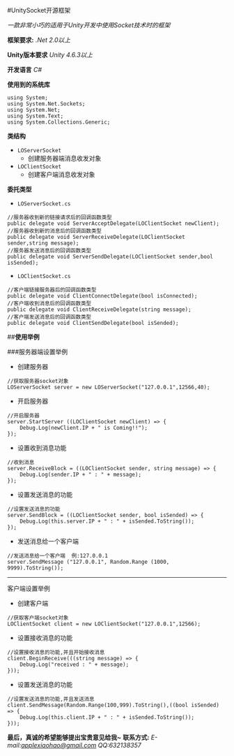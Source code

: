 #UnitySocket开源框架

*一款非常小巧的适用于Unity开发中使用Socket技术时的框架*

**框架要求:**
*.Net 2.0以上*

**Unity版本要求**
*Unity 4.6.3以上*

**开发语言**
*C#*

**使用到的系统库**
```
using System;
using System.Net.Sockets;
using System.Net;
using System.Text;
using System.Collections.Generic;
```

**类结构**
- `LOServerSocket`
	- 创建服务器端消息收发对象
- `LOClientSocket`
	- 创建客户端消息收发对象

**委托类型**

- `LOServerSocket.cs`
```
//服务器收到新的链接请求后的回调函数类型		
public delegate void ServerAcceptDelegate(LOClientSocket newClient);
//服务器收到新的消息后的回调函数类型
public delegate void ServerReceiveDelegate(LOClientSocket sender,string message);
//服务器发送消息后的回调函数类型
public delegate void ServerSendDelegate(LOClientSocket sender,bool isSended);
```

- `LOClientSocket.cs`
```
//客户端链接服务器后的回调函数类型
public delegate void ClientConnectDelegate(bool isConnected);
//客户端收到消息后的回调函数类型
public delegate void ClientReceiveDelegate(string message);
//客户端发送消息后的回调函数类型
public delegate void ClientSendDelegate(bool isSended);
```

##**使用举例**

###服务器端设置举例
- 创建服务器
```
//获取服务器socket对象
LOServerSocket server = new LOServerSocket("127.0.0.1",12566,40);
```
- 开启服务器
```
//开启服务器
server.StartServer ((LOClientSocket newClient) => {
	Debug.Log(newClient.IP + " is Coming!!");
});
```
- 设置收到消息功能
```
//收到消息
server.ReceiveBlock = ((LOClientSocket sender, string message) => {
	Debug.Log(sender.IP + " : " + message);
});
```
- 设置发送消息的功能
```
//设置发送消息的功能
server.SendBlock = ((LOClientSocket sender, bool isSended) => {
	Debug.Log(this.server.IP + " : " + isSended.ToString());
});
```
- 发送消息给一个客户端
```
//发送消息给一个客户端  例:127.0.0.1
server.SendMessage ("127.0.0.1", Random.Range (1000, 9999).ToString());
```
* * *
客户端设置举例
- 创建客户端
```
//获取客户端socket对象
LOClientSocket client = new LOClientSocket("127.0.0.1",12566);
```
- 设置接收消息的功能
```
//设置接收消息的功能,并且开始接收消息
client.BeginReceive(((string message) => {
	Debug.Log("received : " + message);	
}));
```
- 设置发送消息的功能
```
//设置发送消息的功能,并且发送消息
client.SendMessage(Random.Range(100,999).ToString(),((bool isSended) => {
	Debug.Log(this.client.IP + " : " + isSended.ToString());
}));
```

**最后，真诚的希望能够提出宝贵意见给我~**
**联系方式:**
*E-mail:applexiaohao@gmail.com*
*QQ:632138357*
